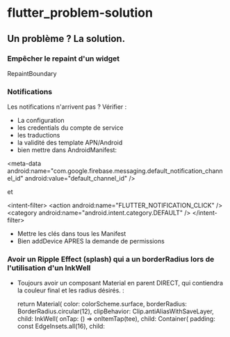 # flutter_problem-solution
## Un problème ? La solution.

### Empêcher le repaint d'un widget
RepaintBoundary

### Notifications
Les notifications n'arrivent pas ? Vérifier :
- La configuration
- les credentials du compte de service
- les traductions
- la validité des template APN/Android
- bien mettre dans AndroidManifest:
  
\<meta-data android:name="com.google.firebase.messaging.default_notification_channel_id" android:value="default_channel_id" />
  
et
  
\<intent-filter> \<action android:name="FLUTTER_NOTIFICATION_CLICK" /> \<category android:name="android.intent.category.DEFAULT" /> \</intent-filter>
- Mettre les clés dans tous les Manifest
- Bien addDevice APRES la demande de permissions

### Avoir un Ripple Effect (splash) qui a un borderRadius lors de l'utilisation d'un InkWell
- Toujours avoir un composant Material en parent DIRECT, qui contiendra la couleur final et les radius désirés. :
  
  return Material(
      color: colorScheme.surface,
      borderRadius: BorderRadius.circular(12),
      clipBehavior: Clip.antiAliasWithSaveLayer,
      child: InkWell(
        onTap: () => onItemTap(tee),
        child: Container(
          padding: const EdgeInsets.all(16),
          child:
